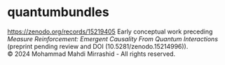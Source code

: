 # quantumbundles

https://zenodo.org/records/15219405
Early conceptual work preceding *Measure Reinforcement: Emergent Causality From Quantum Interactions* (preprint pending review and DOI (10.5281/zenodo.15214996)).  
© 2024 Mohammad Mahdi Mirrashid - All rights reserved.  

